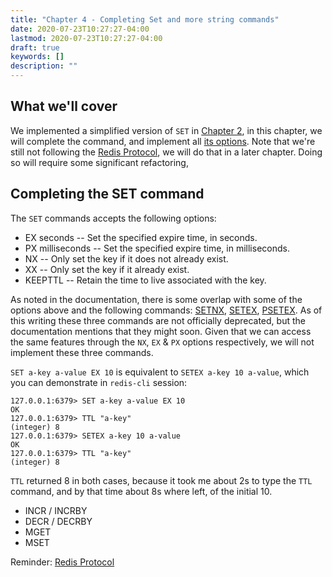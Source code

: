 ```yaml
---
title: "Chapter 4 - Completing Set and more string commands"
date: 2020-07-23T10:27:27-04:00
lastmod: 2020-07-23T10:27:27-04:00
draft: true
keywords: []
description: ""
---
```


## What we'll cover

We implemented a simplified version of `SET` in [Chapter 2][chapter-2], in this chapter, we will complete the command, and implement all [its options][redis-doc-set]. Note that we're still not following the [Redis Protocol][redis-protocol], we will do that in a later chapter. Doing so will require some significant refactoring,

## Completing the SET command

The `SET` commands accepts the following options:


- EX seconds -- Set the specified expire time, in seconds.
- PX milliseconds -- Set the specified expire time, in milliseconds.
- NX -- Only set the key if it does not already exist.
- XX -- Only set the key if it already exist.
- KEEPTTL -- Retain the time to live associated with the key.

As noted in the documentation, there is some overlap with some of the options above and the following commands: [SETNX][redis-doc-setnx], [SETEX][redis-doc-setex], [PSETEX][redis-doc-psetex]. As of this writing these three commands are not officially deprecated, but the documentation mentions that they might soon. Given that we can access the same features through the `NX`, `EX` & `PX` options respectively, we will not implement these three commands.

`SET a-key a-value EX 10` is equivalent to `SETEX a-key 10 a-value`, which you can demonstrate in `redis-cli` session:

```
127.0.0.1:6379> SET a-key a-value EX 10
OK
127.0.0.1:6379> TTL "a-key"
(integer) 8
127.0.0.1:6379> SETEX a-key 10 a-value
OK
127.0.0.1:6379> TTL "a-key"
(integer) 8
```

`TTL` returned 8 in both cases, because it took me about 2s to type the `TTL` command, and by that time about 8s where left, of the initial 10.

- INCR / INCRBY
- DECR / DECRBY
- MGET
- MSET

Reminder:
[Redis Protocol](https://redis.io/topics/protocol#resp-bulk-strings)


[chapter-2]:/post/chapter-2-respond-to-get-and-set/
[redis-protocol]:https://redis.io/topics/protocol
[redis-doc-set]:https://redis.io/commands/set
[redis-doc-setnx]:https://redis.io/commands/setnx
[redis-doc-setex]:https://redis.io/commands/setex
[redis-doc-psetex]:https://redis.io/commands/psetex
